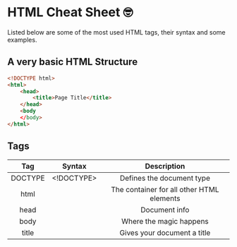 # HTML Cheat Sheet :nerd_face:
Listed below are some of the most used HTML tags, their syntax and some examples.

## A very basic HTML Structure
```HTML
<!DOCTYPE html>
<html>
 	<head>
		<title>Page Title</title>
   	</head>
   	<body
   	</body>
</html>
```

## Tags
| 	Tag 	   | 	Syntax         | Description 	                           |
| 	:---:      |     :---:         |	:---:                                  |
| DOCTYPE  	   | <!DOCTYPE>        | Defines the document type                 |
| html         | <html></html>     | The container for all other HTML elements |
| head         | <head></head>     | Document info                             |
| body         | <body></body>     | Where the magic happens                   |
| title        | <title></title>   | Gives your document a title               |



